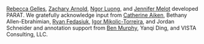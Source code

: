 [Rebecca Gelles](https://cset.georgetown.edu/staff/rebecca-gelles/), [Zachary Arnold](https://cset.georgetown.edu/staff/zachary-arnold/), [Ngor Luong](https://cset.georgetown.edu/staff/ngor-luong/), and [Jennifer Melot](https://cset.georgetown.edu/staff/jennifer-melot/) developed PARAT. We gratefully acknowledge input from [Catherine Aiken](https://cset.georgetown.edu/staff/catherine-aiken/), Bethany Allen-Ebrahimian, [Ryan Fedasiuk](https://cset.georgetown.edu/staff/ryan-fedasiuk/), [Igor Mikolic-Torreira](https://cset.georgetown.edu/staff/igor-mikolic-torreira/), and Jordan Schneider and annotation support from [Ben Murphy](https://cset.georgetown.edu/staff/ben-murphy/), Yanqi Ding, and VISTA Consulting, LLC.
